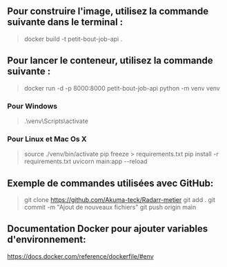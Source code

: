## Pour construire l'image, utilisez la commande suivante dans le terminal :
> docker build -t petit-bout-job-api .

## Pour lancer le conteneur, utilisez la commande suivante :
> docker run -d -p 8000:8000 petit-bout-job-api
> python -m venv venv
### Pour Windows
> .\venv\Scripts\activate 
### Pour Linux et Mac Os X
> source ./venv/bin/activate
> pip freeze > requirements.txt
> pip install -r requirements.txt
> uvicorn main:app --reload

## Exemple de commandes utilisées avec GitHub:
> git clone https://github.com/Akuma-teck/Radarr-metier
> git add . 
> git commit -m "Ajout de nouveaux fichiers"
> git push origin main

## Documentation Docker pour ajouter variables d'environnement:
https://docs.docker.com/reference/dockerfile/#env